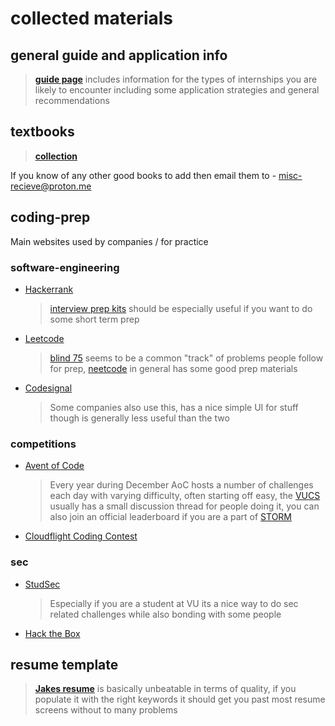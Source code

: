 # collected materials

## general guide and application info

> [**guide page**](https://csdiscdocs.gitbook.io/vu-cs-amst-guide/cs-internships) includes information for the types of internships you are likely to encounter including some application strategies and general recommendations 

## textbooks 
> [**collection**](https://drive.google.com/drive/folders/1CljGBW5Jc2Ysz90IT9F7q8LdKlksVBH_?usp=sharing)

If you know of any other good books to add then email them to - misc-recieve@proton.me

## coding-prep

Main websites used by companies / for practice

### software-engineering

- [Hackerrank](https://www.hackerrank.com/) 
    >  [interview prep kits](https://www.hackerrank.com/interview/preparation-kits) should be especially useful if you want to do some short term prep 

- [Leetcode](https://leetcode.com/)
    > [blind 75](https://neetcode.io/practice) seems to be a common "track" of problems people follow for prep, [neetcode](https://neetcode.io/) in general has some good prep materials 

- [Codesignal](https://app.codesignal.com/)
    > Some companies also use this, has a nice simple UI for stuff though is generally less useful than the two

### competitions

- [Avent of Code](https://adventofcode.com/)
    > Every year during December AoC hosts a number of challenges each day with varying difficulty, often starting off easy, the [VUCS](https://discord.gg/MGG72qsKrn) usually has a small discussion thread for people doing it, you can also join an official leaderboard if you are a part of [STORM](https://svstorm.nl/)

- [Cloudflight Coding Contest](https://register.codingcontest.org/)

### sec 

- [StudSec](https://ctf.studsec.nl/challenges)
    > Especially if you are a student at VU its a nice way to do sec related challenges while also bonding with some people
- [Hack the Box](https://www.hackthebox.com/)

## resume template 

> [**Jakes resume**](https://www.overleaf.com/latex/templates/jakes-resume/syzfjbzwjncs) is basically unbeatable in terms of quality, if you populate it with the right keywords it should get you past most resume screens without to many problems